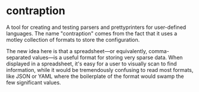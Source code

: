 # contraption

A tool for creating and testing parsers and prettyprinters for
user-defined languages.  The name "contraption" comes from the fact
that it uses a motley collection of formats to store the configuration.

The new idea here is that a spreadsheet—or equivalently,
comma-separated values—is a useful format for storing very sparse
data.  When displayed in a spreadsheet, it's easy for a user to
visually scan to find information, while it would be tremendously
confusing to read most formats, like JSON or YAML where the
boilerplate of the format would swamp the few significant values.
